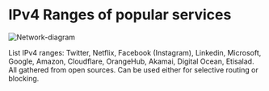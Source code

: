 # IPv4 Ranges of popular services
![Network-diagram](https://user-images.githubusercontent.com/15137897/234512803-4ec17ff9-e592-48ae-ad9a-53e5a450e083.png)


List IPv4 ranges: Twitter, Netflix, Facebook (Instagram), Linkedin, Microsoft, Google, Amazon, Cloudflare, OrangeHub, Akamai, Digital Ocean, Etisalad. All gathered from open sources. Can be used either for selective routing or blocking. 
